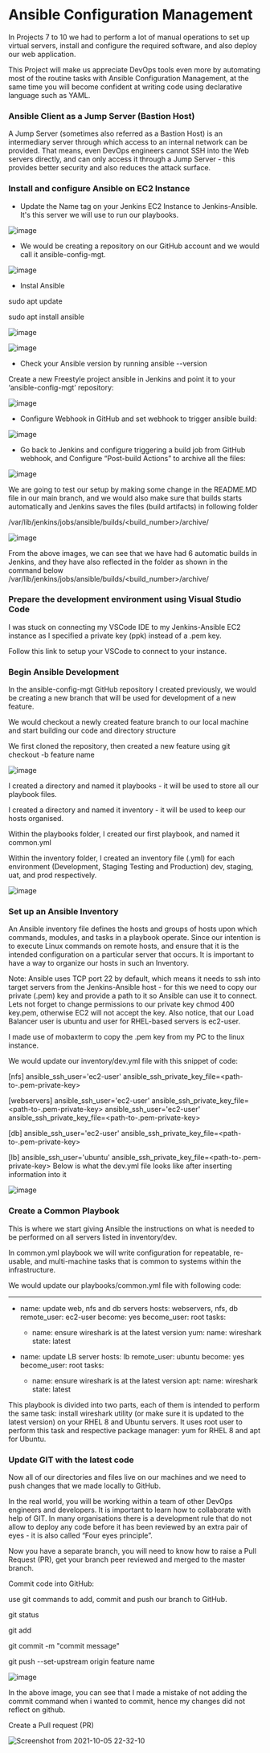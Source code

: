 # Ansible Configuration Management 

In Projects 7 to 10 we had to perform a lot of manual operations to set up virtual servers, install and configure the required software, and also deploy our web application.

This Project will make us appreciate DevOps tools even more by automating most of the routine tasks with Ansible Configuration Management, at the same time you will become confident at writing code using declarative language such as YAML.

### Ansible Client as a Jump Server (Bastion Host)

A Jump Server (sometimes also referred as a Bastion Host) is an intermediary server through which access to an internal network can be provided. That means, even DevOps engineers cannot SSH into the Web servers directly, and can only access it through a Jump Server - this provides better security and also reduces the attack surface.

### Install and configure Ansible on EC2 Instance
- Update the Name tag on your Jenkins EC2 Instance to Jenkins-Ansible. It's this server we will use to run our playbooks.

![image](https://user-images.githubusercontent.com/40290711/136100922-0d4bcbf5-ccc9-4bed-905c-c1512eb319f0.png)

- We would be creating a repository on our GitHub account and we would call it ansible-config-mgt.

![image](https://user-images.githubusercontent.com/40290711/136101107-a2367f81-7e06-441c-8aeb-a7adaddf32d6.png)

- Instal Ansible

sudo apt update

sudo apt install ansible

![image](https://user-images.githubusercontent.com/40290711/136101359-4b6b9267-4a9c-413c-a50e-4ebb32b9ec60.png)

![image](https://user-images.githubusercontent.com/40290711/136101442-3b4b6001-9b59-4dc3-b814-fcae90ae8850.png)

- Check your Ansible version by running ansible --version

Create a new Freestyle project ansible in Jenkins and point it to your ‘ansible-config-mgt’ repository:

![image](https://user-images.githubusercontent.com/40290711/136101645-d4397ce7-ed0b-4e92-9cb1-9fa000be1f7d.png)

- Configure Webhook in GitHub and set webhook to trigger ansible build:

![image](https://user-images.githubusercontent.com/40290711/136101754-3089d1eb-c15b-40fc-bfde-113a7c9f6a73.png)

- Go back to Jenkins and configure triggering a build job from GitHub webhook, and Configure “Post-build Actions” to archive all the files:

![image](https://user-images.githubusercontent.com/40290711/136102381-f611c399-380e-4f01-868b-78bf6155b839.png)

We are going to test our setup by making some change in the README.MD file in our main branch, and we would also make sure that builds starts automatically and Jenkins saves the files (build artifacts) in following folder

/var/lib/jenkins/jobs/ansible/builds/<build_number>/archive/

![image](https://user-images.githubusercontent.com/40290711/136102938-c45bb948-d4c2-4b7b-bc0a-5d8664a3a5fd.png)

From the above images, we can see that we have had 6 automatic builds in Jenkins, and they have also reflected in the folder as shown in the command below /var/lib/jenkins/jobs/ansible/builds/<build_number>/archive/

### Prepare the development environment using Visual Studio Code

I was stuck on connecting my VSCode IDE to my Jenkins-Ansible EC2 instance as I specified a private key (ppk) instead of a .pem key.

Follow this link to setup your VSCode to connect to your instance.

### Begin Ansible Development

In the ansible-config-mgt GitHub repository I created previously, we would be creating a new branch that will be used for development of a new feature.

We would checkout a newly created feature branch to our local machine and start building our code and directory structure

We first cloned the repository, then created a new feature using git checkout -b feature name

![image](https://user-images.githubusercontent.com/40290711/136103169-83a30268-2db2-4330-a16a-5ad778af1b89.png)

I created a directory and named it playbooks - it will be used to store all our playbook files.

I created a directory and named it inventory - it will be used to keep our hosts organised.

Within the playbooks folder, I created our first playbook, and named it common.yml

Within the inventory folder, I created an inventory file (.yml) for each environment (Development, Staging Testing and Production) dev, staging, uat, and prod respectively.

![image](https://user-images.githubusercontent.com/40290711/136103329-39c23daf-6918-435f-a2fe-2ed247b7347f.png)

### Set up an Ansible Inventory

An Ansible inventory file defines the hosts and groups of hosts upon which commands, modules, and tasks in a playbook operate. Since our intention is to execute Linux commands on remote hosts, and ensure that it is the intended configuration on a particular server that occurs. It is important to have a way to organize our hosts in such an Inventory.

Note: Ansible uses TCP port 22 by default, which means it needs to ssh into target servers from the Jenkins-Ansible host - for this we need to copy our private (.pem) key and provide a path to it so Ansible can use it to connect. Lets not forget to change permissions to our private key chmod 400 key.pem, otherwise EC2 will not accept the key. Also notice, that our Load Balancer user is ubuntu and user for RHEL-based servers is ec2-user.

I made use of mobaxterm to copy the .pem key from my PC to the linux instance.

We would update our inventory/dev.yml file with this snippet of code:

[nfs]
<NFS-Server-Private-IP-Address> ansible_ssh_user='ec2-user' ansible_ssh_private_key_file=<path-to-.pem-private-key>

[webservers]
<Web-Server1-Private-IP-Address> ansible_ssh_user='ec2-user' ansible_ssh_private_key_file=<path-to-.pem-private-key>
<Web-Server2-Private-IP-Address> ansible_ssh_user='ec2-user' ansible_ssh_private_key_file=<path-to-.pem-private-key>

[db]
<Database-Private-IP-Address> ansible_ssh_user='ec2-user' ansible_ssh_private_key_file=<path-to-.pem-private-key>

[lb]
<Load-Balancer-Private-IP-Address> ansible_ssh_user='ubuntu' ansible_ssh_private_key_file=<path-to-.pem-private-key>
Below is what the dev.yml file looks like after inserting information into it

![image](https://user-images.githubusercontent.com/40290711/136103483-4b24d07f-2b93-492c-9382-3346681ca1c6.png)

### Create a Common Playbook
  
This is where we start giving Ansible the instructions on what is needed to be performed on all servers listed in inventory/dev.

In common.yml playbook we will write configuration for repeatable, re-usable, and multi-machine tasks that is common to systems within the infrastructure.

We would update our playbooks/common.yml file with following code:
  
---
- name: update web, nfs and db servers
  hosts: webservers, nfs, db
  remote_user: ec2-user
  become: yes
  become_user: root
  tasks:
  - name: ensure wireshark is at the latest version
    yum:
      name: wireshark
      state: latest

- name: update LB server
  hosts: lb
  remote_user: ubuntu
  become: yes
  become_user: root
  tasks:
  - name: ensure wireshark is at the latest version
    apt:
      name: wireshark
      state: latest

This playbook is divided into two parts, each of them is intended to perform the same task: install wireshark utility (or make sure it is updated to the latest version) on your RHEL 8 and Ubuntu servers. It uses root user to perform this task and respective package manager: yum for RHEL 8 and apt for Ubuntu.

### Update GIT with the latest code
  
Now all of our directories and files live on our machines and we need to push changes that we made locally to GitHub.

In the real world, you will be working within a team of other DevOps engineers and developers. It is important to learn how to collaborate with help of GIT. In many organisations there is a development rule that do not allow to deploy any code before it has been reviewed by an extra pair of eyes - it is also called “Four eyes principle”.

Now you have a separate branch, you will need to know how to raise a Pull Request (PR), get your branch peer reviewed and merged to the master branch.

Commit code into GitHub:

use git commands to add, commit and push our branch to GitHub.
  
 git status

git add <selected files>

git commit -m "commit message"

git push --set-upstream origin feature name

![image](https://user-images.githubusercontent.com/40290711/136104105-5447026f-6a00-4c56-8880-669626fed10e.png)

In the above image, you can see that I made a mistake of not adding the commit command when i wanted to commit, hence my changes did not reflect on github.

Create a Pull request (PR)

![Screenshot from 2021-10-05 22-32-10](https://user-images.githubusercontent.com/40290711/136105701-461407ee-7c60-4f22-b8e5-0143b6a61457.png)

